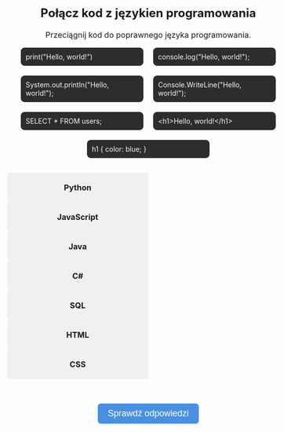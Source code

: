 <!DOCTYPE html>
<html lang="en">
<head>
  <meta charset="UTF-8" />
  <meta name="viewport" content="width=device-width, initial-scale=1.0" />
  <title>Quiz Języki Programowania</title>
  <style>
    body {
      font-size: var(--base-font-size);
    }
    h2 {
      text-align: center;
    }
    .container {
        display: flex;
        flex-wrap: wrap;
        justify-content: center;
        gap: 20px;
        margin-bottom: 30px;
        max-width: 1000px;
        margin-left: auto;
        margin-right: auto;
    }
    .draggable {
        background: #2d2d2d;
        color: #f8f8f2;
        padding: 10px;
        border-radius: 8px;
        cursor: grab;
        font-size: 14px;
        white-space: pre-wrap;
        user-select: none;
        flex: 1 1 clamp(200px, 45%, 300px);
        max-width: 250px;
        box-sizing: border-box;
    }
    .quiz-grid {
      display: grid;
      grid-template-columns: repeat(2, minmax(120px, 1fr));
      gap: 0px;
      max-width: 700px;
      margin: 0 auto;
    }
    .pair {
        display: contents;
    }
    .label, .dropzone {
        width: 100%;
        box-sizing: border-box;
        font-size: clamp(13px, 2vw, 16px);
        padding: 10px;
        display: flex;
        align-items: center;
        justify-content: center;
        min-height: 60px;
    }
    .label {
        background: #f0f0f0;
        font-weight: bold;
        border-radius: 6px 0 0 6px;
        text-align: center;
    }

    .dropzone {
        border: 2px dashed #ccc;
        background: #fff;
        border-radius: 0 6px 6px 0;
    }
    .dropzone.hovered {
        border-color: #4a90e2;
        background: #e6f0ff;
    }
    .correct {
        border-color: green !important;
        background-color: #e0ffe0 !important;
    }
    .incorrect {
        border-color: red !important;
        background-color: #ffe0e0 !important;
    }
    .labels .label,
    .dropzones .dropzone,
    .column {
        display: none;
    }
    #checkBtn {
      font-size: clamp(14px, 2vw, 18px);
      padding: 10px 20px;
      background-color: #4a90e2;
      color: white;
      border: none;
      border-radius: 6px;
      cursor: pointer;
      display: block;
      margin: 50px auto 30px; /* więcej przestrzeni nad i pod */
      max-width: 90%;
      text-align: center;
    }
    #score {
      text-align: center;
      font-size: 18px;
      font-weight: bold;
    }
    @media (max-width: 900px) {
        .label, .dropzone {
            font-size: 15px;
            padding: 8px;
        }
    }
    @media (max-width: 600px) {
        .label, .dropzone {
            font-size: 14px;
            padding: 6px;
        }
    }
    @media (max-width: 600px) {
        .draggable {
            flex: 1 1 100%;
            padding: 6px;
        }
    }
  </style>
</head>
<body>
  <h2>Połącz kod z językien programowania</h2>
  <p style="text-align:center;">Przeciągnij kod do poprawnego języka programowania.</p>

  <div class="container" id="draggables">
    <div class="draggable" draggable="true" id="python">print("Hello, world!")</div>
    <div class="draggable" draggable="true" id="javascript">console.log("Hello, world!");</div>
    <div class="draggable" draggable="true" id="java">System.out.println("Hello, world!");</div>
    <div class="draggable" draggable="true" id="csharp">Console.WriteLine("Hello, world!");</div>
    <div class="draggable" draggable="true" id="sql">SELECT * FROM users;</div>
    <div class="draggable" draggable="true" id="html">&lt;h1&gt;Hello, world!&lt;/h1&gt;</div>
    <div class="draggable" draggable="true" id="css">h1 { color: blue; }</div>
  </div>

  <div class="quiz-grid">
  <div class="pair">
    <div class="label">Python</div>
    <div class="dropzone" data-accept="python"></div>
  </div>
  <div class="pair">
    <div class="label">JavaScript</div>
    <div class="dropzone" data-accept="javascript"></div>
  </div>
  <div class="pair">
    <div class="label">Java</div>
    <div class="dropzone" data-accept="java"></div>
  </div>
  <div class="pair">
    <div class="label">C#</div>
    <div class="dropzone" data-accept="csharp"></div>
  </div>
  <div class="pair">
    <div class="label">SQL</div>
    <div class="dropzone" data-accept="sql"></div>
  </div>
  <div class="pair">
    <div class="label">HTML</div>
    <div class="dropzone" data-accept="html"></div>
  </div>
  <div class="pair">
    <div class="label">CSS</div>
    <div class="dropzone" data-accept="css"></div>
  </div>
</div>


  <button id="checkBtn">Sprawdź odpowiedzi</button>
  <div id="score"></div>

  <script>
    const draggableContainer = document.getElementById('draggables');
    const dropzones = document.querySelectorAll('.dropzone');

    function makeDraggable(el) {
      el.setAttribute('draggable', 'true');
      el.style.cursor = 'grab';
      el.addEventListener('dragstart', e => {
        e.dataTransfer.setData('text/plain', el.id);
      });
    }

    document.querySelectorAll('.draggable').forEach(makeDraggable);

    dropzones.forEach(zone => {
      zone.addEventListener('dragover', e => {
        e.preventDefault();
        zone.classList.add('hovered');
      });

      zone.addEventListener('dragleave', () => {
        zone.classList.remove('hovered');
      });

      zone.addEventListener('drop', e => {
        e.preventDefault();
        zone.classList.remove('hovered');
        const draggedId = e.dataTransfer.getData('text/plain');
        const draggedEl = document.getElementById(draggedId);

        // Remove draggedEl from its current parent
        if (draggedEl.parentElement) {
          draggedEl.parentElement.removeChild(draggedEl);
        }

        // Remove any existing child in the dropzone
        const existing = zone.querySelector('.draggable');
        if (existing) {
          draggableContainer.appendChild(existing);
        }

        zone.innerHTML = '';
        zone.appendChild(draggedEl);
        zone.setAttribute('data-dropped', draggedId);
        makeDraggable(draggedEl);
      });
    });

    draggableContainer.addEventListener('dragover', e => {
      e.preventDefault();
    });

    draggableContainer.addEventListener('drop', e => {
      e.preventDefault();
      const draggedId = e.dataTransfer.getData('text/plain');
      const draggedEl = document.getElementById(draggedId);

      // Remove from dropzone if needed
      dropzones.forEach(zone => {
        if (zone.getAttribute('data-dropped') === draggedId) {
          zone.innerHTML = '';
          zone.removeAttribute('data-dropped');
          zone.classList.remove('correct', 'incorrect');
        }
      });

      if (!draggableContainer.contains(draggedEl)) {
        draggableContainer.appendChild(draggedEl);
        makeDraggable(draggedEl);
      }
    });

    document.getElementById('checkBtn').addEventListener('click', () => {
      let score = 0;
      dropzones.forEach(zone => {
        zone.classList.remove('correct', 'incorrect');
        const expected = zone.getAttribute('data-accept');
        const actual = zone.getAttribute('data-dropped');
        if (expected === actual) {
          zone.classList.add('correct');
          score++;
        } else {
          zone.classList.add('incorrect');
        }
      });
      document.getElementById('score').textContent = `Twój wynik: ${score} / 7`;
    });
  </script>
</body>
</html>
